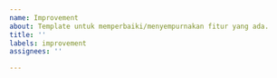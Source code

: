 ```yaml
---
name: Improvement
about: Template untuk memperbaiki/menyempurnakan fitur yang ada.
title: ''
labels: improvement
assignees: ''

---
```




